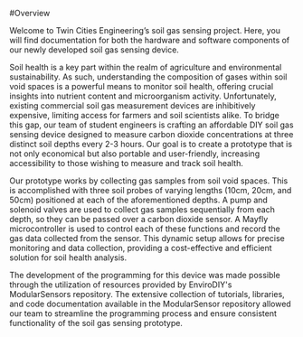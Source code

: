 #Overview 

Welcome to Twin Cities Engineering’s soil gas sensing project. Here, you will find documentation for both the hardware and software components of our newly developed soil gas sensing device. 

Soil health is a key part within the realm of agriculture and environmental sustainability. As such, understanding the composition of gases within soil void spaces is a powerful means to monitor soil health, offering crucial insights into nutrient content and microorganism activity. Unfortunately, existing commercial soil gas measurement devices are inhibitively expensive, limiting access for farmers and soil scientists alike. To bridge this gap, our team of student engineers is crafting an affordable DIY soil gas sensing device designed to measure carbon dioxide concentrations at three distinct soil depths every 2-3 hours. Our goal is to create a prototype that is not only economical but also portable and user-friendly, increasing accessibility to those wishing to measure and track soil health. 

Our prototype works by collecting gas samples from soil void spaces. This is accomplished with three soil probes of varying lengths (10cm, 20cm, and 50cm) positioned at each of the aforementioned depths. A pump and solenoid valves are used to collect gas samples sequentially from each depth, so they can be passed over a carbon dioxide sensor. A Mayfly microcontroller is used to control each of these functions and record the gas data collected from the sensor. This dynamic setup allows for precise monitoring and data collection, providing a cost-effective and efficient solution for soil health analysis. 

The development of the programming for this device was made possible through the utilization of resources provided by EnviroDIY's ModularSensors repository. The extensive collection of tutorials, libraries, and code documentation available in the ModularSensor repository allowed our team to streamline the programming process and ensure consistent functionality of the soil gas sensing prototype.  
